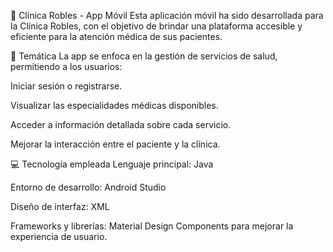 🏥 Clínica Robles - App Móvil
Esta aplicación móvil ha sido desarrollada para la Clínica Robles, con el objetivo de brindar una plataforma accesible y eficiente para la atención médica de sus pacientes.

📌 Temática
La app se enfoca en la gestión de servicios de salud, permitiendo a los usuarios:

Iniciar sesión o registrarse.

Visualizar las especialidades médicas disponibles.

Acceder a información detallada sobre cada servicio.

Mejorar la interacción entre el paciente y la clínica.

💻 Tecnología empleada
Lenguaje principal: Java

Entorno de desarrollo: Android Studio

Diseño de interfaz: XML

Frameworks y librerías: Material Design Components para mejorar la experiencia de usuario.

